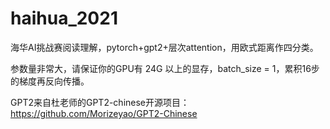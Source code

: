 # haihua_2021
海华AI挑战赛阅读理解，pytorch+gpt2+层次attention，用欧式距离作四分类。

参数量非常大，请保证你的GPU有 24G 以上的显存，batch_size = 1，累积16步的梯度再反向传播。

GPT2来自杜老师的GPT2-chinese开源项目：https://github.com/Morizeyao/GPT2-Chinese
